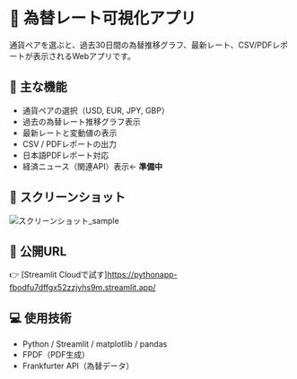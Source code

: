 # 💱 為替レート可視化アプリ

通貨ペアを選ぶと、過去30日間の為替推移グラフ、最新レート、CSV/PDFレポートが表示されるWebアプリです。

## 🔧 主な機能

- 通貨ペアの選択（USD, EUR, JPY, GBP）
- 過去の為替レート推移グラフ表示
- 最新レートと変動値の表示
- CSV / PDFレポートの出力
- 日本語PDFレポート対応
- 経済ニュース（関連API）表示← **準備中**

## 📸 スクリーンショット

![スクリーンショット_sample](https://github.com/user-attachments/assets/80dc6c6d-b30f-44d4-8212-1c039c5e2ccb)


## 🚀 公開URL
👉 [Streamlit Cloudで試す]https://pythonapp-fbodfu7dffgx52zzjyhs9m.streamlit.app/

## 💻 使用技術
- Python / Streamlit / matplotlib / pandas
- FPDF（PDF生成）
- Frankfurter API（為替データ）
